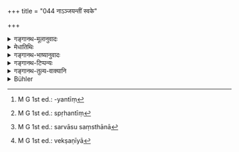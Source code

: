 +++
title = "044 नाऽञ्जयन्तीं स्वके"

+++

<details><summary>गङ्गानथ-मूलानुवादः</summary>

The brāhmaṇa, desiring brightness, shall not look at a woman who is a pplying collyrium to her own eyes, or who has anointed herself, or who is uncovered, or is bringing forth a child.—(44)
</details>

<details><summary>मेधातिथिः</summary>

परस्य्**आञ्जयन्ती**[^१०८] शोभत एव । **अनावृतां** अपावृतवसनाम् । अवगुण्ठिताम् एव हि वेशेषेण स्पृहयन्ति[^१०९] । निर्वसनाङ्गीं निपुणतरं वक्ष्यमाणां न सर्वतः सर्वा सुसंस्थाना[^११०] भवतीति निरम्बरा नेक्षणीया[^१११] । **तेजःकामः** । तेजः वर्णोज्ज्वलता, उत्साहप्रयोगश् च ॥ ४.४४ ॥


[^१११]:
     M G 1st ed.: vekṣaṇīyā


[^११०]:
     M G 1st ed.: sarvāsu saṃsthānā


[^१०९]:
     M G 1st ed.: spṛhantīṃ


[^१०८]:
     M G 1st ed.: -yantīṃ
</details>

<details><summary>गङ्गानथ-भाष्यानुवादः</summary>

One who is applying collyrium to another’s eyes, looks beautiful (hence there is no harm in looking at her).

‘*Uncovered*’— with her clothing removed. As a rule, men long for locking at a woman only when she is veiled; while, when the woman is undressed, all her limbs become visible, and, on scrutiny, nil these may not turn out to be shapely; consequently, one should avoid looking at a naked woman.

‘*Desiring brightness*.’—‘Brightness’ stands for brightness of complexion, as also for energy.—(44)
</details>

<details><summary>गङ्गानथ-टिप्पन्यः</summary>

This verse is quoted in *Aparārka* (p. 180);—in *Mitākṣarā*, (on 1.135);—in *Madanapārijāta* (p. 123);—in *Vīramitrodaya* (Saṃskāra, p. 578);—in *Smṛtisāroddhāra*, (p. 320);—and in *Saṃskāramayūkha* (p. 71).
</details>

<details><summary>गङ्गानथ-तुल्य-वाक्यानि</summary>

**(verses 4.43-44)  
**

See Comparative notes for [Verse 4.43].
</details>

<details><summary>Bühler</summary>

044	A Brahmana who desires energy must not look at (a woman) who applies collyrium to her eyes, has anointed or uncovered herself or brings forth (a child).
</details>
